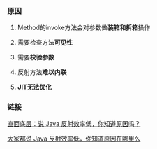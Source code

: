 ### 原因

1. Method的invoke方法会对参数做**装箱和拆箱**操作

2. 需要检查方法**可见性**

3. 需要**校验参数**

4. 反射方法**难以内联**

5. **JIT无法优化**

### 链接

[直面底层：说 Java 反射效率低，你知道原因吗？](https://mp.weixin.qq.com/s?__biz=MzAxMTI4MTkwNQ==&mid=2650832644&idx=2&sn=5183ed4c930e755702df1f26f6599efc&chksm=80b7ab9ab7c0228c5c2ea7359ccb7c17d562c8f3d8cd2301b0987a11de1435d372ff225375c6&scene=21#wechat_redirect)

[大家都说 Java 反射效率低，你知道原因在哪里么](https://juejin.im/post/6844903965725818887)